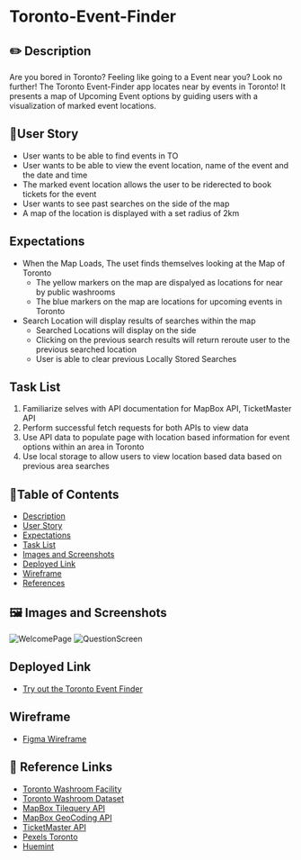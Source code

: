 # Toronto-Event-Finder

## ✏️ Description
   Are you bored in Toronto? Feeling like going to a Event near you? Look no further!
   The Toronto Event-Finder app locates near by events in Toronto! It presents a map of Upcoming Event options by guiding users with a visualization of marked event locations.


## 👥User Story
- User wants to be able to find events in TO
- User wants to be able to view the event location, name of the event and the date and time
- The marked event location allows the user to be riderected to book tickets for the event
- User wants to see past searches on the side of the map
- A map of the location is displayed with a set radius of 2km

## Expectations 
- When the Map Loads, The uset finds themselves looking at the Map of Toronto
   - The yellow markers on the map are dispalyed as locations for near by public washrooms
   - The blue markers on the map are locations for upcoming events in Toronto
- Search Location will display results of searches within the map
   - Searched Locations will display on the side
   - Clicking on the previous search results will return reroute user to the previous searched location 
   - User is able to clear previous Locally Stored Searches

## Task List
1) Familiarize selves with API documentation for MapBox API, TicketMaster API
2) Perform successful fetch requests for both APIs to view data
3) Use API data to populate page with location based information for event options within an area in Toronto
4) Use local storage to allow users to view location based data based on previous area searches

## 📜Table of Contents
- [Description](#description)
- [User Story](#👥user-story)
- [Expectations](#expectations)
- [Task List](#task-list)
- [Images and Screenshots](#images-and-screenshots)
- [Deployed Link](#deployed-Link)
- [Wireframe](#wireframe)
- [References](#References)

## 🖼️ Images and Screenshots
 ![WelcomePage](INSERT_LINK)
 ![QuestionScreen](INSERT_LINK)


## Deployed Link
 - [Try out the Toronto Event Finder](INSERT_LINK/)
 
## Wireframe
- [Figma Wireframe](https://www.figma.com/file/RZhzRnK6eMB49M3BBlxbzu/Toronto-Healthy-Food-Finder?node-id=0%3A1)

## 📝 Reference Links
- [Toronto Washroom Facility](https://www.toronto.ca/explore-enjoy/recreation/spring-summer-washrooms-in-parks-recreation-facilities/)
- [Toronto Washroom Dataset](https://ckan0.cf.opendata.inter.prod-toronto.ca/gl/dataset/washroom-facilities)
- [MapBox Tilequery API](https://docs.mapbox.com/api/maps/tilequery/)
- [MapBox GeoCoding API](https://docs.mapbox.com/api/search/geocoding/)
- [TicketMaster API](https://developer.ticketmaster.com/products-and-docs/apis/discovery-api/v2/)
- [Pexels Toronto](https://www.pexels.com/search/toronto/)
- [Huemint](https://huemint.com/brand-3/#palette=fefefe-232b2f-295472-38af83)

